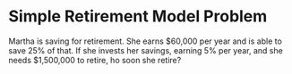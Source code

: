 # Simple Retirement Model Problem
Martha is saving for retirement. She earns $60,000 per year and is able to save 25% of that.
If she invests her savings, earning 5% per year, and she needs $1,500,000 to retire, ho soon she retire?
